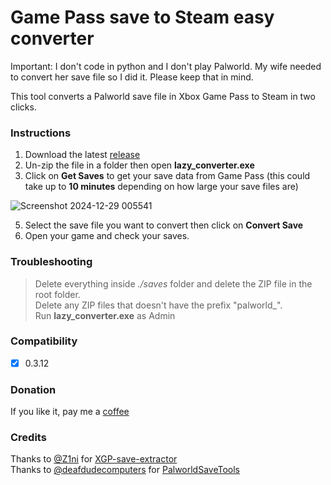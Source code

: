 # Game Pass save to Steam easy converter

Important: I don't code in python and I don't play Palworld. My wife needed to convert her save file so I did it. Please keep that in mind.

This tool converts a Palworld save file in Xbox Game Pass to Steam in two clicks.

### Instructions

1. Download the latest [release](https://github.com/rcioletti/lazy-palworld-save-converter/releases)
2. Un-zip the file in a folder then open **lazy_converter.exe**
3. Click on **Get Saves** to get your save data from Game Pass (this could take up to **10 minutes** depending on how large your save files are)

![Screenshot 2024-12-29 005541](https://github.com/user-attachments/assets/7fb6d3d2-a3c7-4693-98a3-861c29b2eacb)

5. Select the save file you want to convert then click on **Convert Save**
6. Open your game and check your saves.

### Troubleshooting

> Delete everything inside _./saves_ folder and delete the ZIP file in the root folder.\
> Delete any ZIP files that doesn't have the prefix "palworld\_".\
> Run **lazy_converter.exe** as Admin

### Compatibility
- [x] 0.3.12 

### Donation
If you like it, pay me a [coffee](https://ko-fi.com/lazy7)

### Credits
Thanks to [@Z1ni](https://github.com/Z1ni) for [XGP-save-extractor](https://github.com/Z1ni/XGP-save-extractor)\
Thanks to [@deafdudecomputers](https://github.com/deafdudecomputers) for [PalworldSaveTools](https://github.com/deafdudecomputers/PalWorldSaveTools)


